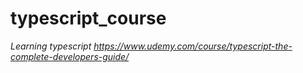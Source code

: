 # typescript_course

<em>Learning typescript
https://www.udemy.com/course/typescript-the-complete-developers-guide/
</em>
